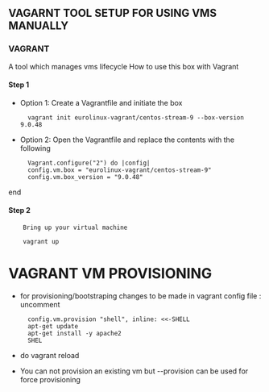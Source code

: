 ## VAGARNT TOOL SETUP FOR USING VMS MANUALLY
### VAGRANT 
 A tool which manages vms lifecycle
How to use this box with Vagrant
#### Step 1
- Option 1: Create a Vagrantfile and initiate the box

        vagrant init eurolinux-vagrant/centos-stream-9 --box-version 9.0.48 

- Option 2: Open the Vagrantfile and replace the contents with the following

        Vagrant.configure("2") do |config|
        config.vm.box = "eurolinux-vagrant/centos-stream-9"
        config.vm.box_version = "9.0.48"
end

#### Step 2
        Bring up your virtual machine

        vagrant up

# VAGRANT VM PROVISIONING 

- for provisioning/bootstraping changes to be made in vagrant config file : uncomment 
        
        config.vm.provision "shell", inline: <<-SHELL
        apt-get update
        apt-get install -y apache2
        SHEL

- do vagrant reload
- You can not provision an existing vm but --provision can be used for force provisioning
